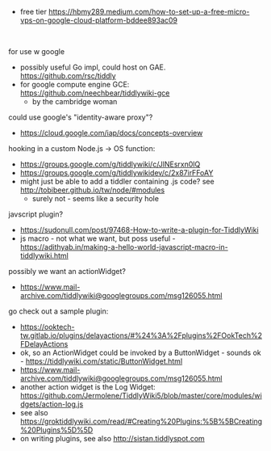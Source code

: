 * free tier https://hbmy289.medium.com/how-to-set-up-a-free-micro-vps-on-google-cloud-platform-bddee893ac09

&nbsp;

for use w google

* possibly useful Go impl, could host on GAE. https://github.com/rsc/tiddly
* for google compute engine GCE: https://github.com/neechbear/tiddlywiki-gce
  * by the cambridge woman

could use google's "identity-aware proxy"?

* https://cloud.google.com/iap/docs/concepts-overview


hooking in a custom  Node.js -> OS  function:

* https://groups.google.com/g/tiddlywiki/c/JlNEsrxn0lQ
* https://groups.google.com/g/tiddlywikidev/c/2x87irFFoAY
* might just be able to add a tiddler containing .js code? see http://tobibeer.github.io/tw/node/#modules
  * surely not - seems like a security hole



javscript plugin?

* https://sudonull.com/post/97468-How-to-write-a-plugin-for-TiddlyWiki
* js macro - not what we want, but poss useful - https://adithyab.in/making-a-hello-world-javascript-macro-in-tiddlywiki.html

possibly we want an actionWidget?

* https://www.mail-archive.com/tiddlywiki@googlegroups.com/msg126055.html

go check out a sample plugin:

* https://ooktech-tw.gitlab.io/plugins/delayactions/#%24%3A%2Fplugins%2FOokTech%2FDelayActions
* ok, so an ActionWidget could be invoked by a ButtonWidget - sounds ok - https://tiddlywiki.com/static/ButtonWidget.html
* https://www.mail-archive.com/tiddlywiki@googlegroups.com/msg126055.html
* another action widget is the Log Widget: https://github.com/Jermolene/TiddlyWiki5/blob/master/core/modules/widgets/action-log.js
* see also https://groktiddlywiki.com/read/#Creating%20Plugins:%5B%5BCreating%20Plugins%5D%5D
* on writing plugins, see also http://sistan.tiddlyspot.com


